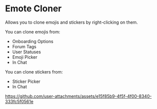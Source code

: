 # Emote Cloner

Allows you to clone emojis and stickers by right-clicking on them.

You can clone emojis from:

-   Onboarding Options
-   Forum Tags
-   User Statuses
-   Emoji Picker
-   In Chat

You can clone stickers from:

-   Sticker Picker
-   In Chat

https://github.com/user-attachments/assets/e15f85b9-4f5f-4f00-8340-333fc5f0561e
